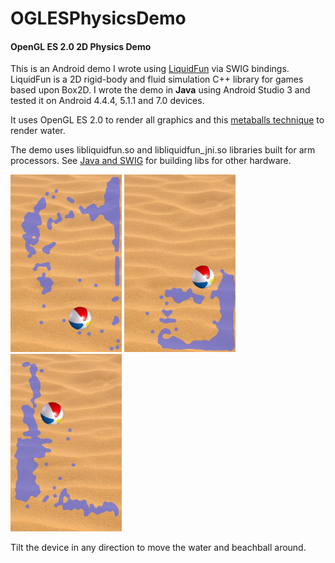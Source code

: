 OGLESPhysicsDemo
================

#### OpenGL ES 2.0 2D Physics Demo

This is an Android demo I wrote using <a href="http://google.github.io/liquidfun/">LiquidFun</a> via SWIG bindings. 
LiquidFun is a 2D rigid-body and fluid simulation C++ library for games based upon Box2D. I wrote
the demo in <b>Java</b> using Android Studio 3 and tested it on Android 4.4.4, 5.1.1 and 7.0 devices. 

It uses OpenGL ES 2.0 to render all graphics and this <a href="http://nullcandy.com/2d-metaballs-in-xna/">metaballs technique</a>
to render water. 

The demo uses libliquidfun.so and libliquidfun_jni.so libraries built for arm processors. 
See <a href="http://google.github.io/liquidfun/SWIG/html/index.html">Java and SWIG</a> for building libs for other hardware.

<img src="screenshots/screen-shot1.png" width="178" height="284" title="Screen Shot 1">  <img src="screenshots/screen-shot2.png" width="178" height="284" title="Screen Shot 2">  <img src="screenshots/screen-shot3.png" width="178" height="284" title="Screen Shot 3">

Tilt the device in any direction to move the water and beachball around.
